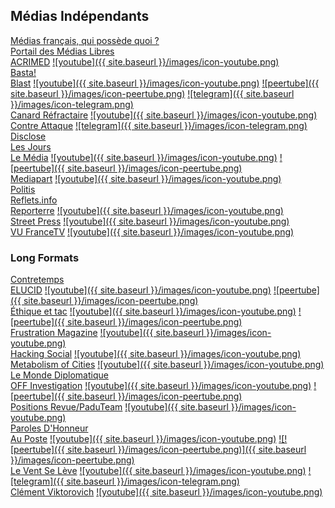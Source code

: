 ## Médias Indépendants
[Médias français, qui possède quoi ?](https://www.monde-diplomatique.fr/cartes/PPA)  
[Portail des Médias Libres](https://portail.basta.media/)  
[ACRIMED](https://www.acrimed.org/) [![youtube]({{ site.baseurl }}/images/icon-youtube.png)](https://www.youtube.com/@acrimedvideos)  
[Basta!](https://basta.media/)  
[Blast](https://www.blast-info.fr/) [![youtube]({{ site.baseurl }}/images/icon-youtube.png)](https://www.youtube.com/@blastinfo) [![peertube]({{ site.baseurl }}/images/icon-peertube.png)](https://video.blast-info.fr/) [![telegram]({{ site.baseurl }}/images/icon-telegram.png)](https://t.me/blast_france)  
[Canard Réfractaire](https://linktr.ee/Canardrefractaire) [![youtube]({{ site.baseurl }}/images/icon-youtube.png)](https://www.youtube.com/@LeCanardR%C3%A9fractaire)  
[Contre Attaque](https://contre-attaque.net/) [![telegram]({{ site.baseurl }}/images/icon-telegram.png)](https://t.me/contre_attaque)  
[Disclose](https://disclose.ngo)  
[Les Jours](https://lesjours.fr/)  
[Le Média](https://www.lemediatv.fr/) [![youtube]({{ site.baseurl }}/images/icon-youtube.png)](https://www.youtube.com/c/LeM%C3%A9diaOfficiel) [![peertube]({{ site.baseurl }}/images/icon-peertube.png)](https://video.lemediatv.fr/c/chaine_officielle/videos)  
[Mediapart](https://www.mediapart.fr/) [![youtube]({{ site.baseurl }}/images/icon-youtube.png)](https://www.youtube.com/@mediapart)  
[Politis](https://www.politis.fr/)  
[Reflets.info](https://reflets.info/)  
[Reporterre](https://reporterre.net/) [![youtube]({{ site.baseurl }}/images/icon-youtube.png)](https://www.youtube.com/@reporterre_media)  
[Street Press](https://www.streetpress.com/) [![youtube]({{ site.baseurl }}/images/icon-youtube.png)](https://www.youtube.com/@streetpress)  
[VU FranceTV](https://www.france.tv/france-5/vu/) [![youtube]({{ site.baseurl }}/images/icon-youtube.png)](https://www.youtube.com/@VUFranceTV)  

### Long Formats
[Contretemps](https://www.contretemps.eu/)  
[ELUCID](https://elucid.media/) [![youtube]({{ site.baseurl }}/images/icon-youtube.png)](https://www.youtube.com/@ElucidMedia) [![peertube]({{ site.baseurl }}/images/icon-peertube.png)](https://indymotion.fr/c/elucid_media/videos)  
[Éthique et tac](https://ethiqueettac.com/) [![youtube]({{ site.baseurl }}/images/icon-youtube.png)](https://www.youtube.com/@ethiqueettac) [![peertube]({{ site.baseurl }}/images/icon-peertube.png)](https://indymotion.fr/c/ethique_et_tac/videos)  
[Frustration Magazine](https://frustrationmagazine.fr/) [![youtube]({{ site.baseurl }}/images/icon-youtube.png)](https://www.youtube.com/@frustrationmagazine226)  
[Hacking Social](https://www.hacking-social.com/) [![youtube]({{ site.baseurl }}/images/icon-youtube.png)](https://www.youtube.com/@hacking-social)  
[Metabolism of Cities](https://metabolismofcities.org/) [![youtube]({{ site.baseurl }}/images/icon-youtube.png)](https://www.youtube.com/@MetabolismofCities)  
[Le Monde Diplomatique](https://www.monde-diplomatique.fr)  
[OFF Investigation](https://www.off-investigation.fr) [![youtube]({{ site.baseurl }}/images/icon-youtube.png)](https://www.youtube.com/@offinvestigation) [![peertube]({{ site.baseurl }}/images/icon-peertube.png)](https://video.off-investigation.fr/c/off_investigation/videos)  
[Positions Revue/PaduTeam](https://positions-revue.fr/) [![youtube]({{ site.baseurl }}/images/icon-youtube.png)](https://www.youtube.com/@PaduTeam)  
[Paroles D'Honneur](https://www.youtube.com/@ParolesDHonneur)  
[Au Poste](https://www.auposte.fr/) [![youtube]({{ site.baseurl }}/images/icon-youtube.png)](https://www.youtube.com/@au_poste) [![![peertube]({{ site.baseurl }}/images/icon-peertube.png)]({{ site.baseurl }}/images/icon-peertube.png)](https://video.davduf.net/)  
[Le Vent Se Lève](https://lvsl.fr/) [![youtube]({{ site.baseurl }}/images/icon-youtube.png)](https://www.youtube.com/@lvslmedia) [![telegram]({{ site.baseurl }}/images/icon-telegram.png)](https://t.me/lvslmedia)  
[Clément Viktorovich](https://clemovitch.com/) [![youtube]({{ site.baseurl }}/images/icon-youtube.png)](https://www.youtube.com/@Clemovitch)
